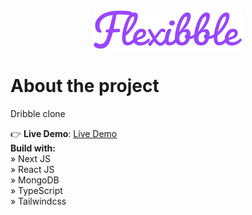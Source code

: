 <div align="center">
    <img src="/public/assets/images/logo-purple.svg">
</div>

# About the project

Dribble clone

👉 **Live Demo**: [Live Demo](https://flexibble-ccristiann.vercel.app)
\
**Build with:** \
» Next JS \
» React JS \
» MongoDB \
» TypeScript \
» Tailwindcss
